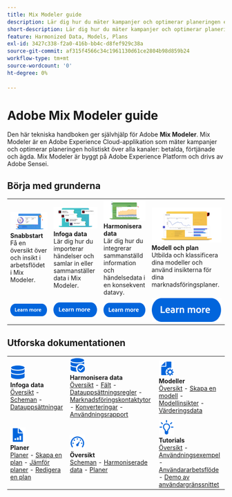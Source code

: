 ```yaml
---
title: Mix Modeler guide
description: Lär dig hur du mäter kampanjer och optimerar planeringen enhetligt i alla kanaler med Mix Modeler.
short-description: Lär dig hur du mäter kampanjer och optimerar planeringen enhetligt i alla kanaler med Mix Modeler.
feature: Harmonized Data, Models, Plans
exl-id: 3427c338-f2a0-416b-bb4c-d8fef929c38a
source-git-commit: af315f4566c34c1961130d61ce2804b98d859b24
workflow-type: tm+mt
source-wordcount: '0'
ht-degree: 0%

---
```


# Adobe Mix Modeler guide

Den här tekniska handboken ger självhjälp för Adobe **Mix Modeler**. Mix Modeler är en Adobe Experience Cloud-applikation som mäter kampanjer och optimerar planeringen holistiskt över alla kanaler: betalda, förtjänade och ägda. Mix Modeler är byggt på Adobe Experience Platform och drivs av Adobe Sensei.

## Börja med grunderna

<table style="table-layout:fixed">
  <tr style="border: 0;">
    <td>
    <a href="/help/get-started/about.md"><img src="assets/whatis-mm.png"></a>
    <div><strong>Snabbstart</strong><br/>Få en översikt över och insikt i arbetsflödet i Mix Modeler.</div>
    </td>
    <td>
    <a href="/help/ingest-data/overview.md"><img src="assets/data-ingestion-mm.png"></a>
    <div><strong>Infoga data</strong><br/>Lär dig hur du importerar händelser och samlar in eller sammanställer data i Mix Modeler.</div>
    </td>
    <td>
    <a href="/help/harmonize-data/overview.md"><img src="assets/plan-mm.png"/></a>
    <div><strong>Harmonisera data</strong><br/>Lär dig hur du integrerar sammanställd information och händelsedata i en konsekvent datavy. 
    </div>
    </td>
    <td>
    <a href="/help/models/overview.md"><img src="assets/models-mm.png"></a>
    <div><strong>Modell och plan</strong><br/>Utbilda och klassificera dina modeller och använd insikterna för dina marknadsföringsplaner.</div>
    </td>
  </tr>
  <tr style="border: 0;">
    <td align="center"><a href="/help/get-started/about.md"><img src="assets/learn-more-button.svg"></a></td>
    <td align="center"><a href="/help/ingest-data/overview.md"><img src="assets/learn-more-button.svg"></a></td>
    <td align="center"><a href="/help/harmonize-data/overview.md"><img src="assets/learn-more-button.svg"></a></td>
    <td align="center"><a href="/help/models/overview.md"><img src="assets/learn-more-button.svg"></a></td>
    </tr>
</table>


## Utforska dokumentationen

<table style="table-layout:fixed">
  <tr style="border: 0;">
    <td>
      <img src="assets/Data.svg" width="35px"><br/>
      <strong> Infoga data </strong><br/><a href="/help/ingest-data/overview.md">Översikt</a> - <a href="/help/ingest-data/schemas.md">Scheman</a> - <a href="/help/ingest-data/datasets.md">Datauppsättningar</a> 
    </td>
    <td>
      <img src="assets/DataCheck.svg" width="35px"><br/>
      <strong> Harmonisera data </strong><br/><a href="/help/harmonize-data/overview.md">Översikt</a> - <a href="/help/harmonize-data/fields.md">Fält</a> - <a href="/help/harmonize-data/dataset-rules.md">Datauppsättningsregler</a> - <a href="/help/harmonize-data/marketing-touchpoints.md">Marknadsföringskontaktytor</a> - <a href="/help/harmonize-data/conversions.md">Konverteringar</a> - <a href="/help/harmonize-data/usage-report.md">Användningsrapport</a>  
    </td>
    <td>
      <img src="assets/FileGear.svg" width="35px"><br/>
      <strong> Modeller </strong><br/><a href="/help/models/overview.md">Översikt</a> - <a href="/help/models/create.md">Skapa en modell</a> - <a href="/help/models/insights.md">Modellinsikter</a> - <a href="/help/models/scoring-data.md">Värderingsdata</a>
    </td>
  </tr>
  <tr style="border: 0;">
    <td>
      <img src="assets/FileChart.svg" width="35px"><br/>
      <strong>Planer</strong><br/><a href="/help/plans/overview.md">Planer</a> - <a href="/help/plans/create.md">Skapa en plan</a> - <a href="/help/plans/compare.md">Jämför planer</a> - <a href="/help/plans/edit.md">Redigera en plan</a>
    </td>
    <td>
      <img src="assets/Dashboard.svg" width="35px"><br/>
      <strong> Översikt </strong><br/><a href="/help/dashboard/overview.md">Scheman</a> - <a href="/help/dashboard/harmonized-data.md">Harmoniserade data</a> - <a href="/help/dashboard/plans.md">Planer</a>
    </td>
        <td>
      <img src="assets/Learn.svg" width="35px"><br/>
      <strong> Tutorials </strong><br/><a href="https://experienceleague.adobe.com/docs/mix-modeler-learn/tutorials/overview.html?lang=en">Översikt</a> - <a href="https://experienceleague.adobe.com/docs/mix-modeler-learn/tutorials/intro/use-cases.html?lang=en">Användningsexempel</a> - <a href="https://experienceleague.adobe.com/docs/mix-modeler-learn/tutorials/intro/user-workflow.html?lang=en">Användararbetsflöde</a> - <a href="https://experienceleague.adobe.com/docs/mix-modeler-learn/tutorials/intro/user-interface-tour.html?lang=en">Demo av användargränssnittet</a>
    </td>
  </tr>
</table>
